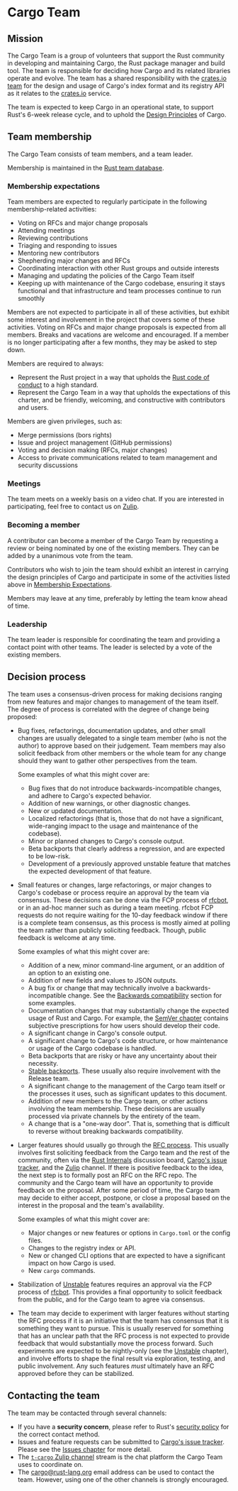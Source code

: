 # Cargo Team

## Mission

The Cargo Team is a group of volunteers that support the Rust community in developing and maintaining Cargo, the Rust package manager and build tool.
The team is responsible for deciding how Cargo and its related libraries operate and evolve.
The team has a shared responsibility with the [crates.io team] for the design and usage of Cargo's index format and its registry API as it relates to the [crates.io] service.

The team is expected to keep Cargo in an operational state, to support Rust's 6-week release cycle, and to uphold the [Design Principles] of Cargo.

[crates.io team]: https://www.rust-lang.org/governance/teams/crates-io
[crates.io]: https://crates.io/
[Design Principles]: design.md

## Team membership

The Cargo Team consists of team members, and a team leader.

Membership is maintained in the [Rust team database].

[Rust team database]: https://github.com/rust-lang/team/blob/master/teams/cargo.toml

### Membership expectations

Team members are expected to regularly participate in the following membership-related activities:

- Voting on RFCs and major change proposals
- Attending meetings
- Reviewing contributions
- Triaging and responding to issues
- Mentoring new contributors
- Shepherding major changes and RFCs
- Coordinating interaction with other Rust groups and outside interests
- Managing and updating the policies of the Cargo Team itself
- Keeping up with maintenance of the Cargo codebase, ensuring it stays functional and that infrastructure and team processes continue to run smoothly

Members are not expected to participate in all of these activities, but exhibit some interest and involvement in the project that covers some of these activities.
Voting on RFCs and major change proposals is expected from all members.
Breaks and vacations are welcome and encouraged.
If a member is no longer participating after a few months, they may be asked to step down.

Members are required to always:

- Represent the Rust project in a way that upholds the [Rust code of conduct][coc] to a high standard.
- Represent the Cargo Team in a way that upholds the expectations of this charter, and be friendly, welcoming, and constructive with contributors and users.

Members are given privileges, such as:

- Merge permissions (bors rights)
- Issue and project management (GitHub permissions)
- Voting and decision making (RFCs, major changes)
- Access to private communications related to team management and security discussions

[coc]: https://www.rust-lang.org/policies/code-of-conduct

### Meetings

The team meets on a weekly basis on a video chat.
If you are interested in participating, feel free to contact us on [Zulip].

### Becoming a member

A contributor can become a member of the Cargo Team by requesting a review or being nominated by one of the existing members.
They can be added by a unanimous vote from the team.

Contributors who wish to join the team should exhibit an interest in carrying the design principles of Cargo and participate in some of the activities listed above in [Membership Expectations](#membership-expectations).

Members may leave at any time, preferably by letting the team know ahead of time.

### Leadership

The team leader is responsible for coordinating the team and providing a contact point with other teams.
The leader is selected by a vote of the existing members.

## Decision process

The team uses a consensus-driven process for making decisions ranging from new features and major changes to management of the team itself.
The degree of process is correlated with the degree of change being proposed:

- Bug fixes, refactorings, documentation updates, and other small changes are usually delegated to a single team member (who is not the author) to approve based on their judgement.
  Team members may also solicit feedback from other members or the whole team for any change should they want to gather other perspectives from the team.

  Some examples of what this might cover are:
  - Bug fixes that do not introduce backwards-incompatible changes, and adhere to Cargo's expected behavior.
  - Addition of new warnings, or other diagnostic changes.
  - New or updated documentation.
  - Localized refactorings (that is, those that do not have a significant, wide-ranging impact to the usage and maintenance of the codebase).
  - Minor or planned changes to Cargo's console output.
  - Beta backports that clearly address a regression, and are expected to be low-risk.
  - Development of a previously approved unstable feature that matches the expected development of that feature.

- Small features or changes, large refactorings, or major changes to Cargo's codebase or process require an approval by the team via consensus.
  These decisions can be done via the FCP process of [rfcbot], or in an ad-hoc manner such as during a team meeting.
  rfcbot FCP requests do not require waiting for the 10-day feedback window if there is a complete team consensus, as this process is mostly aimed at polling the team rather than publicly soliciting feedback.
  Though, public feedback is welcome at any time.

  Some examples of what this might cover are:
  - Addition of a new, minor command-line argument, or an addition of an option to an existing one.
  - Addition of new fields and values to JSON outputs.
  - A bug fix or change that may technically involve a backwards-incompatible change.
    See the [Backwards compatibility] section for some examples.
  - Documentation changes that may substantially change the expected usage of Rust and Cargo.
    For example, the [SemVer chapter] contains subjective prescriptions for how users should develop their code.
  - A significant change in Cargo's console output.
  - A significant change to Cargo's code structure, or how maintenance or usage of the Cargo codebase is handled.
  - Beta backports that are risky or have any uncertainty about their necessity.
  - [Stable backports].
    These usually also require involvement with the Release team.
  - A significant change to the management of the Cargo team itself or the processes it uses, such as significant updates to this document.
  - Addition of new members to the Cargo team, or other actions involving the team membership.
    These decisions are usually processed via private channels by the entirety of the team.
  - A change that is a "one-way door".
    That is, something that is difficult to reverse without breaking backwards compatibility.

- Larger features should usually go through the [RFC process].
  This usually involves first soliciting feedback from the Cargo team and the rest of the community, often via the [Rust Internals] discussion board, [Cargo's issue tracker], and the [Zulip] channel.
  If there is positive feedback to the idea, the next step is to formally post an RFC on the RFC repo.
  The community and the Cargo team will have an opportunity to provide feedback on the proposal.
  After some period of time, the Cargo team may decide to either accept, postpone, or close a proposal based on the interest in the proposal and the team's availability.

  Some examples of what this might cover are:
  - Major changes or new features or options in `Cargo.toml` or the config files.
  - Changes to the registry index or API.
  - New or changed CLI options that are expected to have a significant impact on how Cargo is used.
  - New `cargo` commands.

- Stabilization of [Unstable] features requires an approval via the FCP process of [rfcbot].
  This provides a final opportunity to solicit feedback from the public, and for the Cargo team to agree via consensus.

- The team may decide to experiment with larger features without starting the RFC process if it is an initiative that the team has consensus that it is something they want to pursue.
  This is usually reserved for something that has an unclear path that the RFC process is not expected to provide feedback that would substantially move the process forward.
  Such experiments are expected to be nightly-only (see the [Unstable] chapter), and involve efforts to shape the final result via exploration, testing, and public involvement.
  Any such features *must* ultimately have an RFC approved before they can be stabilized.

[rfcbot]: https://github.com/rust-lang/rfcbot-rs
[RFC process]: https://github.com/rust-lang/rfcs/
[Rust Internals]: https://internals.rust-lang.org/
[Unstable]: process/unstable.md
[Backwards compatibility]: design.md#backwards-compatibility
[Stable backports]: process/release.md#stable-backports
[SemVer chapter]: https://doc.rust-lang.org/cargo/reference/semver.html

## Contacting the team

The team may be contacted through several channels:

- If you have a **security concern**, please refer to Rust's [security policy] for the correct contact method.
- Issues and feature requests can be submitted to [Cargo's issue tracker].
  Please see the [Issues chapter] for more detail.
- The [`t-cargo` Zulip channel][Zulip] stream is the chat platform the Cargo Team uses to coordinate on.
- The <cargo@rust-lang.org> email address can be used to contact the team.
  However, using one of the other channels is strongly encouraged.

[Zulip]: https://rust-lang.zulipchat.com/#narrow/stream/246057-t-cargo
[security policy]: https://www.rust-lang.org/security.html
[Cargo's issue tracker]: https://github.com/rust-lang/cargo/issues/
[Issues chapter]: issues.md
